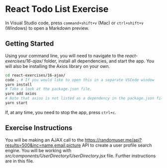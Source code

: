 # React Todo List Exercise

In Visual Studio code, press `command+shift+v` (Mac) or `ctrl+shift+v` (Windows) to open a Markdown preview.

## Getting Started

Using your command line, you will need to navigate to the _react-exercises/16-ajax/_ folder, install all dependencies, and start the app. You will also be installing
the Axios library on your own.

```bash
cd react-exercises/16-ajax/
code . # If you would like to open this in a separate VSCode window
yarn install
# Take a look at the package.json file.
yarn add axios
# Note that axios is not listed as a dependency in the package.json file.
yarn start
```

If, at any time, you need to stop the app, press `ctrl+c`.

## Exercise Instructions

You will be making an AJAX call to the https://randomuser.me/api?results=500&inc=name,email,picture API to create a user profile search engine. You will be working with _src/components/UserDirectory/UserDirectory.jsx_ file. Further instructions are in this file.
